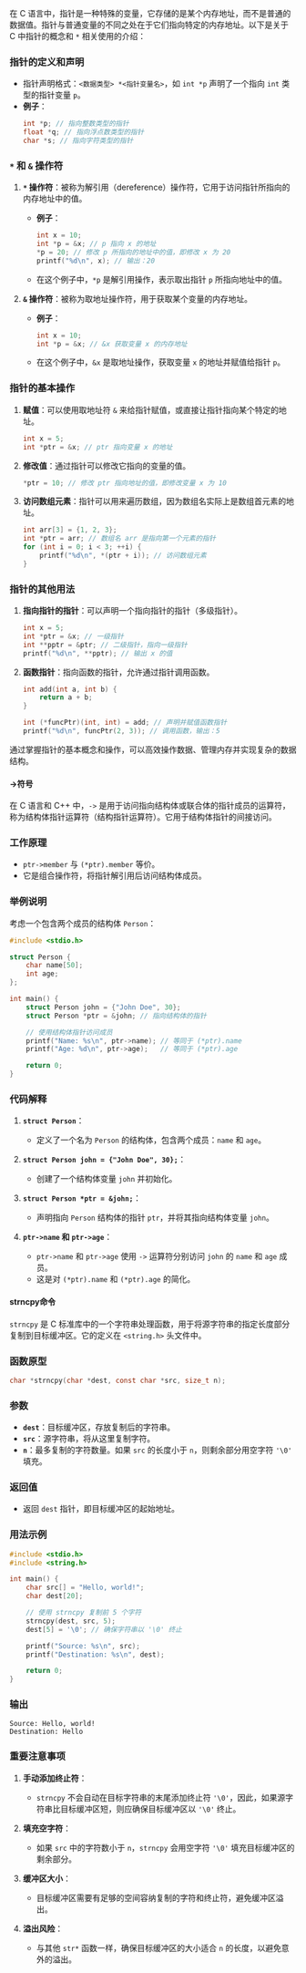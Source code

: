 在 C 语言中，指针是一种特殊的变量，它存储的是某个内存地址，而不是普通的数据值。指针与普通变量的不同之处在于它们指向特定的内存地址。以下是关于 C 中指针的概念和 `*` 相关使用的介绍：

### 指针的定义和声明
- 指针声明格式：`<数据类型> *<指针变量名>`，如 `int *p` 声明了一个指向 `int` 类型的指针变量 `p`。
- **例子**：
    ```c
    int *p; // 指向整数类型的指针
    float *q; // 指向浮点数类型的指针
    char *s; // 指向字符类型的指针
    ```

### `*` 和 `&` 操作符
1. **`*` 操作符**：被称为解引用（dereference）操作符，它用于访问指针所指向的内存地址中的值。
    - **例子**：
        ```c
        int x = 10;
        int *p = &x; // p 指向 x 的地址
        *p = 20; // 修改 p 所指向的地址中的值，即修改 x 为 20
        printf("%d\n", x); // 输出：20
        ```
    - 在这个例子中，`*p` 是解引用操作，表示取出指针 `p` 所指向地址中的值。

2. **`&` 操作符**：被称为取地址操作符，用于获取某个变量的内存地址。
    - **例子**：
        ```c
        int x = 10;
        int *p = &x; // &x 获取变量 x 的内存地址
        ```
    - 在这个例子中，`&x` 是取地址操作，获取变量 `x` 的地址并赋值给指针 `p`。

### 指针的基本操作
1. **赋值**：可以使用取地址符 `&` 来给指针赋值，或直接让指针指向某个特定的地址。
    ```c
    int x = 5;
    int *ptr = &x; // ptr 指向变量 x 的地址
    ```

2. **修改值**：通过指针可以修改它指向的变量的值。
    ```c
    *ptr = 10; // 修改 ptr 指向地址的值，即修改变量 x 为 10
    ```

3. **访问数组元素**：指针可以用来遍历数组，因为数组名实际上是数组首元素的地址。
    ```c
    int arr[3] = {1, 2, 3};
    int *ptr = arr; // 数组名 arr 是指向第一个元素的指针
    for (int i = 0; i < 3; ++i) {
        printf("%d\n", *(ptr + i)); // 访问数组元素
    }
    ```

### 指针的其他用法
1. **指向指针的指针**：可以声明一个指向指针的指针（多级指针）。
    ```c
    int x = 5;
    int *ptr = &x; // 一级指针
    int **pptr = &ptr; // 二级指针，指向一级指针
    printf("%d\n", **pptr); // 输出 x 的值
    ```

2. **函数指针**：指向函数的指针，允许通过指针调用函数。
    ```c
    int add(int a, int b) {
        return a + b;
    }

    int (*funcPtr)(int, int) = add; // 声明并赋值函数指针
    printf("%d\n", funcPtr(2, 3)); // 调用函数，输出：5
    ```

通过掌握指针的基本概念和操作，可以高效操作数据、管理内存并实现复杂的数据结构。


#### ->符号
在 C 语言和 C++ 中，`->` 是用于访问指向结构体或联合体的指针成员的运算符，称为结构体指针运算符（结构指针运算符）。它用于结构体指针的间接访问。

### 工作原理
- `ptr->member` 与 `(*ptr).member` 等价。
- 它是组合操作符，将指针解引用后访问结构体成员。

### 举例说明
考虑一个包含两个成员的结构体 `Person`：

```c
#include <stdio.h>

struct Person {
    char name[50];
    int age;
};

int main() {
    struct Person john = {"John Doe", 30};
    struct Person *ptr = &john; // 指向结构体的指针

    // 使用结构体指针访问成员
    printf("Name: %s\n", ptr->name); // 等同于 (*ptr).name
    printf("Age: %d\n", ptr->age);   // 等同于 (*ptr).age

    return 0;
}
```

### 代码解释
1. **`struct Person`**：  
   - 定义了一个名为 `Person` 的结构体，包含两个成员：`name` 和 `age`。

2. **`struct Person john = {"John Doe", 30};`**：  
   - 创建了一个结构体变量 `john` 并初始化。

3. **`struct Person *ptr = &john;`**：  
   - 声明指向 `Person` 结构体的指针 `ptr`，并将其指向结构体变量 `john`。

4. **`ptr->name` 和 `ptr->age`**：  
   - `ptr->name` 和 `ptr->age` 使用 `->` 运算符分别访问 `john` 的 `name` 和 `age` 成员。
   - 这是对 `(*ptr).name` 和 `(*ptr).age` 的简化。

#### strncpy命令
`strncpy` 是 C 标准库中的一个字符串处理函数，用于将源字符串的指定长度部分复制到目标缓冲区。它的定义在 `<string.h>` 头文件中。

### 函数原型
```c
char *strncpy(char *dest, const char *src, size_t n);
```

### 参数
- **`dest`**：目标缓冲区，存放复制后的字符串。
- **`src`**：源字符串，将从这里复制字符。
- **`n`**：最多复制的字符数量。如果 `src` 的长度小于 `n`，则剩余部分用空字符 `'\0'` 填充。

### 返回值
- 返回 `dest` 指针，即目标缓冲区的起始地址。

### 用法示例
```c
#include <stdio.h>
#include <string.h>

int main() {
    char src[] = "Hello, world!";
    char dest[20];

    // 使用 strncpy 复制前 5 个字符
    strncpy(dest, src, 5);
    dest[5] = '\0'; // 确保字符串以 '\0' 终止

    printf("Source: %s\n", src);
    printf("Destination: %s\n", dest);

    return 0;
}
```

### 输出
```
Source: Hello, world!
Destination: Hello
```

### 重要注意事项
1. **手动添加终止符**：
   - `strncpy` 不会自动在目标字符串的末尾添加终止符 `'\0'`，因此，如果源字符串比目标缓冲区短，则应确保目标缓冲区以 `'\0'` 终止。

2. **填充空字符**：
   - 如果 `src` 中的字符数小于 `n`，`strncpy` 会用空字符 `'\0'` 填充目标缓冲区的剩余部分。

3. **缓冲区大小**：
   - 目标缓冲区需要有足够的空间容纳复制的字符和终止符，避免缓冲区溢出。

4. **溢出风险**：
   - 与其他 `str*` 函数一样，确保目标缓冲区的大小适合 `n` 的长度，以避免意外的溢出。